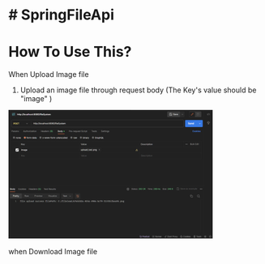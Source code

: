# # SpringFileApi

# How To Use This?

When Upload Image file

1. Upload an image file through request body  (The Key's value should be "image" )

<img width="80%" src="https://raw.githubusercontent.com/bell-person-ii/SpringFileApi/main/images/%ED%8C%8C%EC%9D%BC%EC%97%85%EB%A1%9C%EB%93%9C%20%EB%8D%B0%EB%AA%A8.png"/>




when Download Image file
